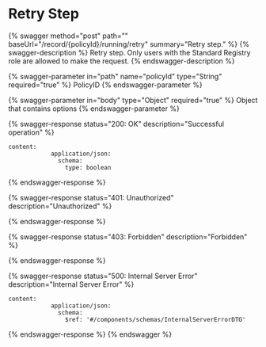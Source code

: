 # Retry Step

{% swagger method="post" path="" baseUrl="/record/{policyId}/running/retry" summary="Retry step." %}
{% swagger-description %}
Retry step. Only users with the Standard Registry role are allowed to make the request.
{% endswagger-description %}

{% swagger-parameter in="path" name="policyId" type="String" required="true" %}
PolicyID
{% endswagger-parameter %}

{% swagger-parameter in="body" type="Object" required="true" %}
Object that contains options
{% endswagger-parameter %}

{% swagger-response status="200: OK" description="Successful operation" %}
```
content:
            application/json:
              schema:
                type: boolean
```
{% endswagger-response %}

{% swagger-response status="401: Unauthorized" description="Unauthorized" %}

{% endswagger-response %}

{% swagger-response status="403: Forbidden" description="Forbidden" %}

{% endswagger-response %}

{% swagger-response status="500: Internal Server Error" description="Internal Server Error" %}
```
content:
            application/json:
              schema:
                $ref: '#/components/schemas/InternalServerErrorDTO'
```
{% endswagger-response %}
{% endswagger %}
